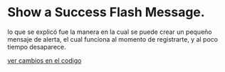 
# Show a Success Flash Message.

lo que se explicó fue la manera en la cual se puede crear un pequeño mensaje de alerta, el cual funciona al momento de registrarte, y al poco tiempo desaparece.

[ver cambios en el codigo](https://github.com/wilberthRA/Proyecto-1-Software-Libre/commit/5a595a3d508ea2167076106b52dd8540116515e1 )